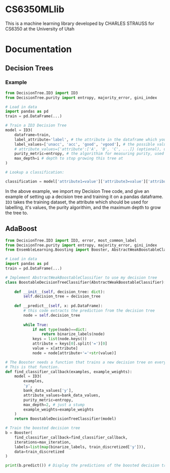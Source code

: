 # CS6350MLlib
This is a machine learning library developed by CHARLES STRAUSS for CS6350 at the University of Utah

# Documentation

## Decision Trees

### Example

```python
from DecisionTree.ID3 import ID3
from DecisionTree.purity import entropy, majority_error, gini_index

# Load in data
import pandas as pd
train = pd.DataFrame(...)

# Train a ID3 Decision Tree
model = ID3(
    dataframe=train,
    label_attribute='label', # the attribute in the dataframe which you are using as a label
    label_values=['unacc', 'acc', 'good', 'vgood'], # the possible values of label_attribute
    # attribute_values={'attribute':['A', 'B', 'C', ...]} (optional), used to outline attributes/values missing from dataframe, which are not the label attribute/values
    purity_metric=entropy, # the algorithim for measuring purity, used for information gain, etc. Import purity measures from DecisionTree.purity (entropy, majority_error, gini_index, ...) or use any function here
    max_depth=i # depth to stop growing this tree at
)

# Lookup a classification:

classification = model['attribute1=value']['attribute3=value']['attribute4=value']
```

In the above example, we import my Decision Tree code, and give an example of setting up a decision tree and training it on a pandas dataframe. `ID3` takes the training dataset, the attribute which should be used for labelling, it's values, the purity algorithim, and the maximum depth to grow the tree to.

## AdaBoost

```python
from DecisionTree.ID3 import ID3, error, most_common_label
from DecisionTree.purity import entropy, majority_error, gini_index
from EnsembleLearning.Boosting import Booster, AbstractWeakBoostableClassifier

# Load in data
import pandas as pd
train = pd.DataFrame(...)

# Implement AbstractWeakBoostableClassifier to use my decision tree
class BoostableDecisionTreeClassifier(AbstractWeakBoostableClassifier):
    
    def __init__(self, decision_tree: dict):
        self.decision_tree = decision_tree
    
    def __predict__(self, x: pd.DataFrame):
        # this code extracts the prediction from the decision tree
        node = self.decision_tree
        
        while True:
            if not type(node)==dict:
                return binarize_labels(node)
            keys = list(node.keys())
            attribute = keys[0].split('=')[0]
            value = x[attribute]
            node = node[attribute+'='+str(value)]

# The Booster needs a function that trains a new decision tree on every call.
# This is that function.
def find_classifier_callback(examples, example_weights):
    model = ID3(
        examples,
        'y',
        bank_data_values['y'],
        attribute_values=bank_data_values,
        purity_metric=entropy,
        max_depth=2, # just a stump
        example_weights=example_weights
    )
    return BoostableDecisionTreeClassifier(model)

# Train the boosted decision tree
b = Booster(
    find_classifier_callback=find_classifier_callback,
    iterations=max_iteration,
    labels=list(map(binarize_labels, train_discretized['y'])),
    data=train_discretized
)

print(b.predict()) # Display the predictions of the boosted decision tree.
```
